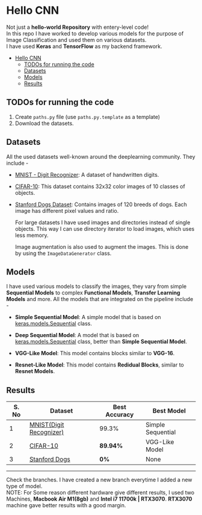# Hello CNN
Not just a **hello-world Repository** with entery-level code!<br>
In this repo I have worked to develop various models for the purpose of Image Classification and used them on various datasets.<br>
I have used **Keras** and **TensorFlow** as my backend framework.<br>

- [Hello CNN](#hello-cnn)
  - [TODOs for running the code](#todos-for-running-the-code)
  - [Datasets](#datasets)
  - [Models](#models)
  - [Results](#results)

## TODOs for running the code
1. Create `paths.py` file (use `paths.py.template` as a template)
2. Download the datasets.

## Datasets
All the used datasets well-known around the deeplearning community. They include -
* [MNIST - Digit Recognizer](https://www.tensorflow.org/api_docs/python/tf/keras/datasets/mnist/load_data): A dataset of handwritten digits.
* [CIFAR-10](https://www.kaggle.com/competitions/cifar-10/data): This dataset contains 32x32 color images of 10 classes of objects.
* [Stanford Dogs Dataset](https://www.kaggle.com/datasets/jessicali9530/stanford-dogs-dataset): Contains images of 120 breeds of dogs. Each image has different pixel values and ratio.

   For large datasets I have used images and directories instead of single objects. This way I can use directory iterator to load images, which uses less memory.

   Image augmentation is also used to augment the images. This is done by using the `ImageDataGenerator` class.

## Models
I have used various models to classify the images, they vary from simple **Sequential Models** to complex **Functional Models**, **Transfer Learning Models** and more. All the models that are integrated on the pipeline include -

* **Simple Sequential Model**: A simple model that is based on [keras.models.Sequential](https://keras.io/models/sequential/) class.

* **Deep Sequential Model**: A model that is based on [keras.models.Sequential](https://keras.io/models/sequential/) class, better than **Simple Sequential Model**.

* **VGG-Like Model**: This model contains blocks similar to **VGG-16**.

* **Resnet-Like Model**: This model contains **Redidual Blocks**, similar to **Resnet Models**.

## Results
| S. No | Dataset | Best Accuracy | Best Model |
|---|---|---|---|
| 1 | [MNIST(Digit Recognizer)](/MNIST-Digit_Recogonizer/) | 99.3% | Simple Sequential |
| 2 | [CIFAR-10](/CIFAR-10/) | **89.94%** | VGG-Like Model |
| 3 | [Stanford Dogs](/Stanford%20Dogs%20Dataset/) | **0%** | None |



<hr>



Check the branches. I have created a new branch everytime I added a new type of model.<br>
NOTE: For Some reason different hardware give different results, I used two Machines, **Macbook Air M1(8gb)** and **Intel i7 11700k | RTX3070**. **RTX3070** machine gave better results with a good margin.